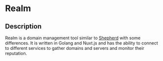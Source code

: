 # Realm

## Description
Realm is a domain management tool similar to [Shepherd](https://github.com/GhostManager/Shepherd/tree/master) with some differences. It is written in Golang and Nuxt.js and has the ability to connect to different services to gather domains and servers and monitor their reputation.


